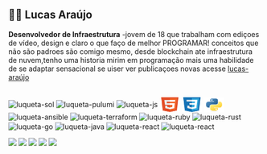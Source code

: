 ## 👨‍💻 Lucas Araújo
**Desenvolvedor de Infraestrutura**
-jovem de 18 que trabalham com ediçoes de vídeo, design e claro o que faço de melhor PROGRAMAR! conceitos que não são padroes são comigo mesmo, desde blockchain ate infraestrutura de nuvem,tenho uma historia mirim em programação mais uma habilidade de se adaptar sensacional se uiser ver publicaçoes novas acesse [lucas-araújo](www.linkedin.com/in/lucas-araújo-51111b344)

<div style="display: inline_block"><br>
  <img align="center" alt="luqueta-sol" height="30" width="40" src="https://cdn.jsdelivr.net/gh/devicons/devicon@latest/icons/solidity/solidity-original.svg">
  <img align="center" alt="luqueta-pulumi" height="30" width="40" <img src="https://cdn.jsdelivr.net/gh/devicons/devicon@latest/icons/pulumi/pulumi-original.svg" />  
  <img align="center" alt="luqueta-js" height="60" width="40" src="https://cdn.jsdelivr.net/gh/devicons/devicon@latest/icons/javascript/javascript-original.svg"">
  <img align="center" alt=luqueta-HTML" height="30" width="40" src="https://raw.githubusercontent.com/devicons/devicon/master/icons/html5/html5-original.svg">
  <img align="center" alt="luqueta-CSS" height="30" width="40" src="https://raw.githubusercontent.com/devicons/devicon/master/icons/css3/css3-original.svg">
  <img align="center" alt="luqueta-Python" height="30" width="40" src="https://raw.githubusercontent.com/devicons/devicon/master/icons/python/python-original.svg">
  <img align="center" alt="luqueta-ansible" height="30" width="40" <img src="https://cdn.jsdelivr.net/gh/devicons/devicon@latest/icons/ansible/ansible-original.svg" />
  <img align="center" alt="luqueta-terraform"height="30" width="40"<img src="https://cdn.jsdelivr.net/gh/devicons/devicon@latest/icons/terraform/terraform-original.svg" /> 
   <img align="center" alt="luqueta-ruby"height="30" width "40" <img src="https://cdn.jsdelivr.net/gh/devicons/devicon@latest/icons/ruby/ruby-original.svg" />
  <img align="center" alt="luqueta-rust"height="30" width "200" <img src="https://cdn.jsdelivr.net/gh/devicons/devicon@latest/icons/rust/rust-original.svg" />
 <img align="center" alt="luqueta-go"height="45" width "40"<img src="https://cdn.jsdelivr.net/gh/devicons/devicon@latest/icons/go/go-original.svg" />
 <img align="center" alt="luqueta-java"height="50" width "40" <img src= "https://cdn.jsdelivr.net/gh/devicons/devicon@latest/icons/java/java-plain-wordmark.svg" />      
  <img align="center" alt="luqueta-react"height="45" width "40"<img src="https://cdn.jsdelivr.net/gh/devicons/devicon@latest/icons/react/react-original.svg" />         
  <img align="center" alt="luqueta-react"height="45" width "40"<img src="https://cdn.jsdelivr.net/gh/devicons/devicon@latest/icons/amazonwebservices/amazonwebservices-plain-wordmark.svg" />
  
                   
          
<div> 

 <a href="luqueta_23" target="_blank"><img src="https://img.shields.io/badge/Discord-7289DA?style=for-the-badge&logo=discord&logoColor=white" target="_blank"></a> 
  <a href = "lucasaraujo080806@gmail.com"><img src="https://img.shields.io/badge/-Gmail-%23333?style=for-the-badge&logo=gmail&logoColor=white" target="_blank"></a>
  <a href="www.linkedin.com/in/lucas-araújo-51111b344" target="_blank"><img src="https://img.shields.io/badge/-LinkedIn-%230077B5?style=for-the-badge&logo=linkedin&logoColor=white" target="_blank"></a> 
   <a href="https://www.tiktok.com/@luquetadev?_t=ZM-8tGSIFJfkW6&_r=1"><img src="https://img.shields.io/badge/TikTok-000000?style=for-the-badge&logo=tiktok&logoColor=white" target="_blank"></a> 
    <a href="https://youtube.com/@xlux23?si=ffb1Bi8oNeUI2iNS"><img src="https://img.shields.io/badge/YouTube-FF0000?style=for-the-badge&logo=youtube&logoColor=white" target="_blank"></a> 
</div>
</div>
